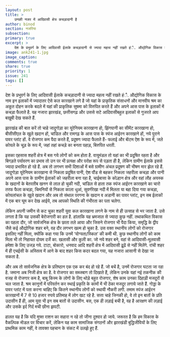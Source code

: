```yaml
---
layout: post
title: >
    उनकी नजर में आदिवासी क्षेत्र कचड़ादानी है
author: binod
section: नजरिया
subsection:
primary: true
excerpt: >
    देश के प्रभुवर्ग के लिए आदिवासी ईलाके कचड़ादानी से ज्यादा महत्व नहीं रखते हंै. औद्योगिक विकास के नाम इन इलाकों में ज्यादातर ऐसे कल कारखाने लगे है जो यहां के प्राकृतिक संसाधनों और मानवीय श्रम का अकूत दोहन करके ...
image: ank241-1.jpg
image_caption:
comments: true
share: true
priority: 1
issue: 241
tags: []
---
```


देश के प्रभुवर्ग के लिए आदिवासी ईलाके कचड़ादानी से ज्यादा महत्व नहीं रखते हंै. औद्योगिक विकास के नाम इन इलाकों में ज्यादातर ऐसे कल कारखाने लगे है जो यहां के प्राकृतिक संसाधनों और मानवीय श्रम का अकूत दोहन करके बदले में यहां की प्राकृतिक सुषमा को विरुपित करते हैं और अपने आस पास के इलाकों में कचड़ा फैलाते है. यह नजारा झारखंड, छत्तीसगढ़ और उससे सटे आदिवासीबहुल इलाकों से गुजरते आप बखूबी देख सकते हैं. 

झारखंड की बात करें तो चाहे जादुगोड़ा का यूरेनियम कारखाना हो, झिंगपानी का सीमेंट कारखाना हो, बीसीसीएल के खुले खदान हों, चांडिल और रामगढ़ के आस पास के स्पंज आईरन कारखाने हों, नये पुराने पावर प्लांट हों. वे रोजगार कम पैदा करते हैं, प्रदूषण ज्यादा फैलाते हैं- फलाई और बाॅटम ऐश के रूप में, जले कोयले के चूड़ के रूप में, जहां तहां कचड़े का बनता पहाड़, बिरुपित धरती.

इसका एहसास शहरी क्षेत्र में बस गये लोगों को कम होता है. वायुमंडल तो यहां का भी प्रदूषित रहता है और बिगड़ते पर्यावरण का प्रभाव तो उन पर भी प्रत्यक्ष और परोक्ष रूप से पड़ता ही है, लेकिन ग्रामीण ईलाके इससे ज्यादा प्रभावित हो रहे हैं. अब तो लगभग सभी दिशाओं में बसे ग्रामीण अंचल प्रदूषण की भीषण मार झेल रहे हैं. जादूगोड़ा यूरेनियम कारखाना से निकला प्रदूषित पानी, ऐश पौंड से बहकर निकला जहरीला कचड़ा और पानी अपने आस पास के ग्रामीण ईलाकों को जहरीला बना रहा है, चाईबासा के कोल्हान क्षेत्र और वहां लौह अयस्क के खदानों के बेतरतीब खनन से लाल हो चुकी नदी, चांडिल से हाता तक स्पंज आईरन कारखाने का चारो तरफ फैला कचड़ा, चिमनियों से निकला काला धुआं, सुवर्णरेखा नदी में मिलता या बहा दिया गया कचड़ा, कोयलांचल के खुले खदान और अब तो संथाल परगना के खदान व अडानी का पावर प्लांट, इन सब ईलाकों में एक बार घूम कर देख आईये, तब आपको स्थिति की गंभीरता का पता चलेगा.

लेकिन अपनी जमीन से कट चुका शहरी युवा कल कारखाना लगने के नाम से ही उत्साह से भर जाता है. उसे लगता है कि यह उसकी बेरोजगारी का हल है. हांलाकि यह भ्रमजाल से ज्यादा कुछ नहीं. तथाकथित विकास का पहला दौर, जो सार्वजनिक क्षेत्र के छाता तले आया और जिसने रोजगार भी पैदा किया, समृद्धि के द्वीप जैसे कई औद्योगिक शहर बने, वह दौर लगभग खत्म हो चुका है. उस वक्त स्थानीय लोगों को रोजगार इसलिए नहीं मिला, क्योंकि कहा गया कि उनमें ‘योग्यता/स्किल’ की कमी थी. कुछ स्थानीय लोगों को काम मिला भी तो निहायत दोयम दर्जे का. खलासी और कुली का. जो नये शहर बने, वहां से आदिवासी-मूलवासी हमेशा के लिए उजड़ गये. टाटा, बोकारो, धनवाद आदि शहरी क्षेत्र में आदिवासी ढ़ूढें से नहीं मिलेंगे. रांची शहर में ही एचईसी के अस्तित्व में आने के बाद शहर किस कदर बदल गया, यह नजारा आसानी से देखा जा सकता है.

और अब तो सार्वजनिक क्षेत्र के प्रतिष्ठान एक एक कर बंद हो रहे हैं. जो बचें है, उनमें रोजगार घटता जा रहा है. जमाना अब निजी क्षेत्र का है. वे रोजगार का सब्जबाग तो दिखाते हैं, लेकिन उनके यहां नई तकनीक की वजह से रोजगार कम है, बाबू किस्म के लोगों के लिए थोड़े बहुत रोजगार, शेष काम उनका दिहाड़ी मजदूरों से चल जाता है. श्रम कानूनों में परिवर्तन कर स्थाई प्रकृति के कामों में भी ठेका मजदूर लगाये जाते हैं. गोड्डा के पावर प्लांट में पता करना चाहिए कि कितने स्थानीय लोगों को स्थायी नौकरी लगी. तमाम स्पंज आईरन कारखानों में 7 से 10 हजार रुपये प्रतिमाह में लोग खट रहे है. सत्ता चाहे जिनकी हो, वे तो इन बातों के प्रति उदासीन हैं ही, आम युवा भी इन सब बातों से उदासीन. बस, एक ही लड़ाई बची है, वह है आरक्षण की लड़ाई और उसके इर्द गिर्द मची छीना झपटी.

हालत यह है कि यदि मुफ्त राशन का सहारा न रहे तो जीना दुश्वार हो जाये. जरूरत है कि हम विकास के वैकल्पिक माॅडल पर विचार करें, लेकिन यह काम सामाजिक संगठनों और झारखंडी बुद्धिजीवियों के लिए प्राथमिक काम नहीं, वे तावक्त पहचान के संकट में उलझे हुए हैं.